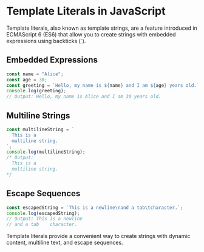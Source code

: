 
# Template Literals in JavaScript

Template literals, also known as template strings, are a feature introduced in ECMAScript 6 (ES6) that allow you to create strings with embedded expressions using backticks (`).

## Embedded Expressions
```javascript
const name = "Alice";
const age = 30;
const greeting = `Hello, my name is ${name} and I am ${age} years old.`;
console.log(greeting);
// Output: Hello, my name is Alice and I am 30 years old.
```

## Multiline Strings
```javascript
const multilineString = `
  This is a
  multiline string.
`;
console.log(multilineString);
/* Output:
  This is a
  multiline string.
*/
```

## Escape Sequences
```javascript
const escapedString = `This is a newline\nand a tab\tcharacter.`;
console.log(escapedString);
// Output: This is a newline
// and a tab    character.
```

Template literals provide a convenient way to create strings with dynamic content, multiline text, and escape sequences.
